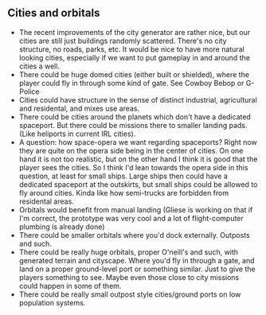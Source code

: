 ## **Cities and orbitals**

- The recent improvements of the city generator are rather nice, but our cities are still just buildings randomly scattered. There's no city structure, no roads, parks, etc. It would be nice to have more natural looking cities, especially if we want to put gameplay in and around the cities a well.
- There could be huge domed cities (either built or shielded), where the player could fly in through some kind of gate. See Cowboy Bebop or G-Police
- Cities could have structure in the sense of distinct industrial, agricultural and residental, and mixes use areas. 
- There could be cities around the planets which don't have a dedicated spaceport. But there could be missions there to smaller landing pads. (Like heliports in current IRL cities). 
- A question: how space-opera we want regarding spaceports? Right now they are quite on the opera side being in the center of cities. On one hand it is not too realistic, but on the other hand I think it is good that the player sees the cities. So I think I'd lean towards the opera side in this question, at least for small ships. Large ships then could have a dedicated spaceport at the outskirts, but small ships could be allowed to fly around cities. Kinda like how semi-trucks are forbidden from residental areas.
- Orbitals would benefit from manual landing (Gliese is working on that if I'm correct, the prototype was very cool and a lot of flight-computer plumbing is already done)
- There could be smaller orbitals where you'd dock externally. Outposts and such.
- There could be really huge orbitals, proper O'neill's and such, with generated terrain and cityscape. Where you'd fly in through a gate, and land on a proper ground-level port or something similar. Just to give the players something to see. Maybe even those close to city missions could happen in some of them.
- There could be really small outpost style cities/ground ports on low population systems. 